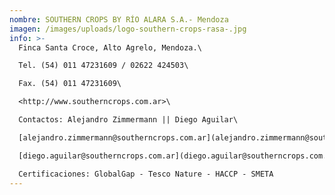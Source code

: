 ```yaml
---
nombre: SOUTHERN CROPS BY RÍO ALARA S.A.- Mendoza
imagen: /images/uploads/logo-southern-crops-rasa-.jpg
info: >-
  Finca Santa Croce, Alto Agrelo, Mendoza.\

  Tel. (54) 011 47231609 / 02622 424503\

  Fax. (54) 011 47231609\

  <http://www.southerncrops.com.ar>\

  Contactos: Alejandro Zimmermann || Diego Aguilar\

  [alejandro.zimmermann@southerncrops.com.ar](alejandro.zimmermann@southerncrops.com.ar) ||\

  [diego.aguilar@southerncrops.com.ar](diego.aguilar@southerncrops.com.ar)\

  Certificaciones: GlobalGap - Tesco Nature - HACCP - SMETA
---
```

